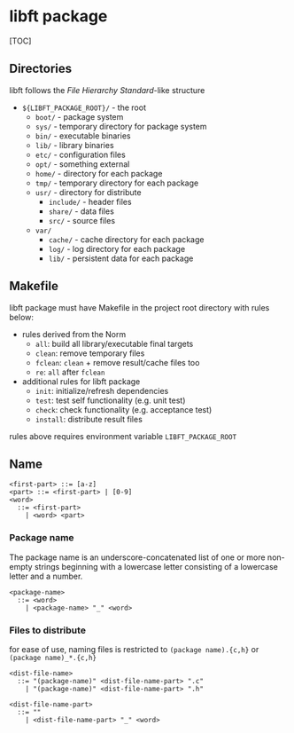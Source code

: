 # libft package

[TOC]

## Directories

libft follows the _File Hierarchy Standard_-like structure

- `${LIBFT_PACKAGE_ROOT}/` - the root
  - `boot/` - package system
  - `sys/` - temporary directory for package system
  - `bin/` - executable binaries
  - `lib/` - library binaries
  - `etc/` - configuration files
  - `opt/` - something external
  - `home/` - directory for each package
  - `tmp/` - temporary directory for each package
  - `usr/` - directory for distribute
    - `include/` - header files
    - `share/` - data files
    - `src/` - source files
  - `var/`
    - `cache/` - cache directory for each package
    - `log/` - log directory for each package
    - `lib/` - persistent data for each package

## Makefile

libft package must have Makefile in the project root directory with rules below:

- rules derived from the Norm
  - `all`: build all library/executable final targets
  - `clean`: remove temporary files
  - `fclean`: `clean` + remove result/cache files too
  - `re`: `all` after `fclean`
- additional rules for libft package
  - `init`: initialize/refresh dependencies
  - `test`: test self functionality (e.g. unit test)
  - `check`: check functionality (e.g. acceptance test)
  - `install`: distribute result files

rules above requires environment variable `LIBFT_PACKAGE_ROOT`

## Name

```bnf
<first-part> ::= [a-z]
<part> ::= <first-part> | [0-9]
<word>
  ::= <first-part>
    | <word> <part>
```

### Package name

The package name is an underscore-concatenated list of one or more non-empty strings beginning with a lowercase letter consisting of a lowercase letter and a number.

```bnf
<package-name>
  ::= <word>
    | <package-name> "_" <word>
```

### Files to distribute

for ease of use, naming files is restricted to `(package name).{c,h}` or `(package name)_*.{c,h}`

```bnf
<dist-file-name>
  ::= "(package-name)" <dist-file-name-part> ".c"
    | "(package-name)" <dist-file-name-part> ".h"

<dist-file-name-part>
  ::= ""
    | <dist-file-name-part> "_" <word>
```
